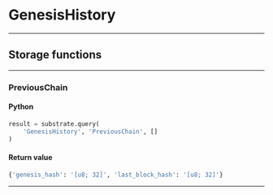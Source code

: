 
# GenesisHistory

---------
## Storage functions

---------
### PreviousChain

#### Python
```python
result = substrate.query(
    'GenesisHistory', 'PreviousChain', []
)
```

#### Return value
```python
{'genesis_hash': '[u8; 32]', 'last_block_hash': '[u8; 32]'}
```
---------